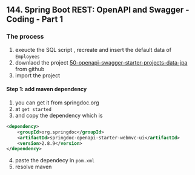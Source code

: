 ## 144. Spring Boot REST: OpenAPI and Swagger - Coding - Part 1

### The process 
1. exeucte the SQL script , recreate and insert the default data of `Employees`
2. downlaod the project [50-openapi-swagger-starter-projects-data-jpa](https://github.com/darbyluv2code/spring-boot-3-spring-6-hibernate-for-beginners/tree/main/04-spring-boot-rest-crud/50-openapi-swagger-starter-projects-spring-data-jpa) from github
3. import the project 


#### Step 1: add maven dependency 
1. you can get it from springdoc.org
2. at `get started`
3. and copy the dependency which is 
```xml
<dependency>
    <groupId>org.springdoc</groupId>
    <artifactId>springdoc-openapi-starter-webmvc-ui</artifactId>
    <version>2.8.9</version>
</dependency>

```
4. paste the dependecy in  `pom.xml`
5. resolve maven 
